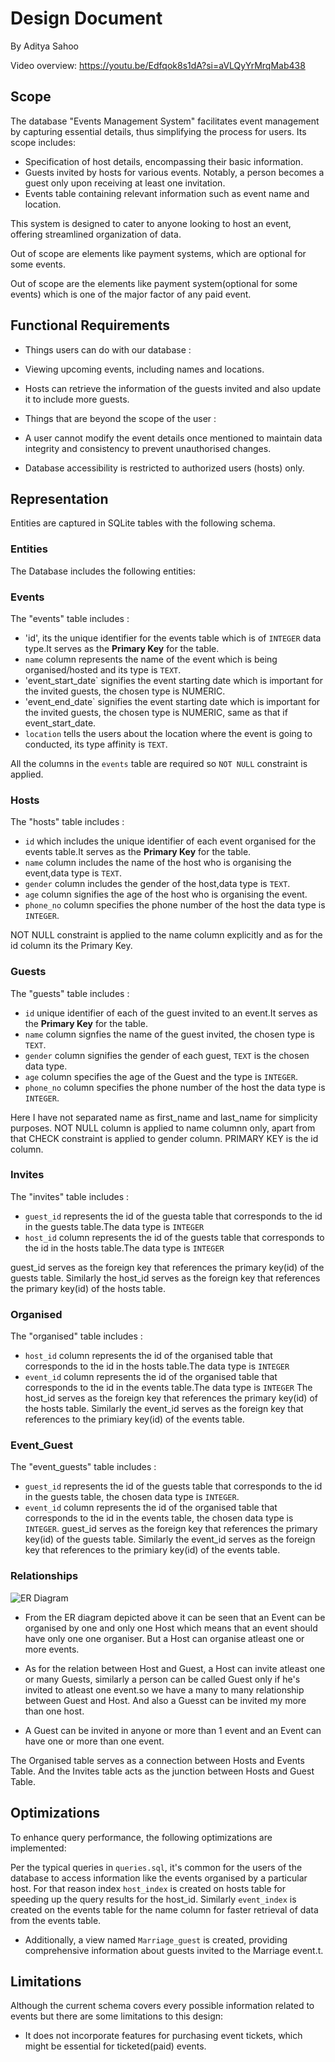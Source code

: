 # Design Document

By Aditya Sahoo

Video overview: <https://youtu.be/Edfqok8s1dA?si=aVLQyYrMrqMab438>

## Scope
The database "Events Management System" facilitates event management by capturing essential details, thus simplifying the process for users. Its scope includes:

* Specification of host details, encompassing their basic information.
* Guests invited by hosts for various events. Notably, a person becomes a guest only upon receiving at least one invitation.
* Events table containing relevant information such as event name and location.

This system is designed to cater to anyone looking to host an event, offering streamlined organization of data.

Out of scope are elements like payment systems, which are optional for some events.

Out of scope are the elements like payment system(optional for some events) which is one of the major factor of any paid event.

## Functional Requirements

* Things users can do with our database :
* Viewing upcoming events, including names and locations.
* Hosts can retrieve the information of the guests invited and also update it to include more guests.

* Things that are beyond the scope of the user :
* A user cannot modify the event details once mentioned to maintain data integrity and consistency to prevent unauthorised changes.
* Database accessibility is restricted to authorized users (hosts) only.


## Representation

Entities are captured in SQLite tables with the following schema.

### Entities

The Database includes the following entities:

### Events
The "events" table includes :

* 'id', its the unique identifier for the events table which is of `INTEGER` data type.It serves as the **Primary Key** for the table.
* `name` column represents the name of the event which is being organised/hosted and its type is `TEXT`.
* 'event_start_date` signifies the event starting date which is important for the invited guests, the chosen type is NUMERIC.
* 'event_end_date` signifies the event starting date which is important for the invited guests, the chosen type is NUMERIC, same as that if event_start_date.
* `location` tells the users about the location where the event is going to conducted, its type affinity is `TEXT`.

All the columns in the `events` table are required so `NOT NULL` constraint is applied.

### Hosts
The "hosts" table includes :

* `id` which includes the unique identifier of each event organised for the events table.It serves as the **Primary Key** for the table.
* `name` column includes the name of the host who is organising the event,data type is `TEXT`.
* `gender` column includes the gender of the host,data type is `TEXT`.
* `age` column signifies the age of the host who is organising the event.
* `phone_no` column specifies the phone number of the host the data type is `INTEGER`.

NOT NULL constraint is applied to the name column explicitly and as for the id column its the Primary Key.

### Guests

The "guests" table includes :

* `id` unique identifier of each of the guest invited to an event.It serves as the **Primary Key** for the table.
* `name` column signfies the name of the guest invited, the chosen type is `TEXT`.
* `gender` column signifies the gender of each guest, `TEXT` is the chosen data type.
* `age` column specifies the age of the Guest and the type is `INTEGER`.
* `phone_no` column specifies the phone number of the host the data type is `INTEGER`.

Here I have not separated name as first_name and last_name for simplicity purposes.
NOT NULL column is applied to name columnn only, apart from that CHECK constraint is applied to gender column.
PRIMARY KEY is the id column.

### Invites

The "invites" table includes :

* `guest_id` represents the id of the guesta table that corresponds to the id in the guests table.The data type is `INTEGER`
* `host_id` column represents the id of the guests table that corresponds to the id in the hosts table.The data type is `INTEGER`

guest_id serves as the foreign key that references the primary key(id) of the guests table.
Similarly the host_id serves as the foreign key that references the primary key(id) of the hosts table.

### Organised

The "organised" table includes :

* `host_id` column represents the id of the organised table that corresponds to the id in the hosts table.The data type is `INTEGER`
* `event_id` column represents the id of the organised table that corresponds to the id in the events table.The data type is `INTEGER`
The host_id serves as the foreign key that references the primary key(id) of the hosts table.
Similarly the event_id serves as the foreign key that references to the primiary key(id) of the events table.

### Event_Guest

The "event_guests" table includes :

* `guest_id` represents the id of the guests table that corresponds to the id in the guests table, the chosen data type is `INTEGER`.
* `event_id` column represents the id of the organised table that corresponds to the id in the events table, the chosen data type is `INTEGER`.
guest_id serves as the foreign key that references the primary key(id) of the guests table.
Similarly the event_id serves as the foreign key that references to the primiary key(id) of the events table.


### Relationships


![ER Diagram](diagram.png)

* From the ER diagram depicted above it  can be seen that an Event can be organised by one and only one Host which means that an event should have only one one organiser. But a Host can organise atleast one or more events.

* As for the relation between Host and Guest, a Host can invite atleast one or many Guests, similarly a person can be called Guest only if he's invited to atleast one event.so we have a many to many relationship between Guest and Host. And also a Guesst can be invited my more than one host.

* A Guest can be invited in anyone or more than 1 event and an Event can have one or more than one event.

The Organised table serves as a connection between Hosts and Events Table.
And the Invites table acts as the junction between Hosts and Guest Table.

## Optimizations

To enhance query performance, the following optimizations are implemented:

Per the typical queries in `queries.sql`, it's common for the users of the database to access information like the events organised by a particular host. For that reason index `host_index` is created on hosts table for speeding up the query results for the host_id.
Similarly `event_index` is created on the events table for the name column for faster retrieval of data from the events table.

* Additionally, a view named `Marriage_guest` is created, providing comprehensive information about guests invited to the Marriage event.t.


## Limitations

Although the current schema covers every possible information related to events but there are some limitations to this design:

* It does not incorporate features for purchasing event tickets, which might be essential for ticketed(paid) events.

